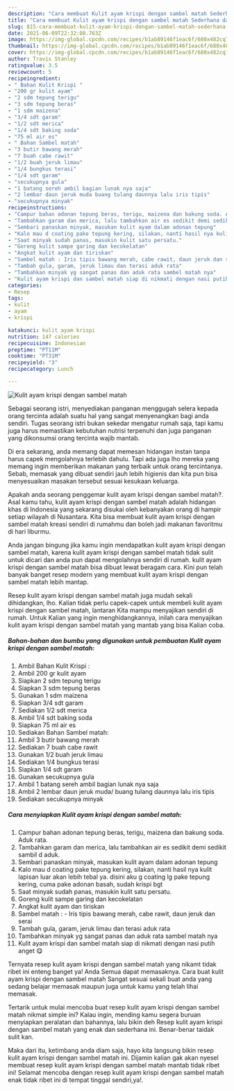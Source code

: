 ```yaml
---
description: "Cara membuat Kulit ayam krispi dengan sambel matah Sederhana dan Mudah Dibuat"
title: "Cara membuat Kulit ayam krispi dengan sambel matah Sederhana dan Mudah Dibuat"
slug: 815-cara-membuat-kulit-ayam-krispi-dengan-sambel-matah-sederhana-dan-mudah-dibuat
date: 2021-06-09T22:32:08.763Z
image: https://img-global.cpcdn.com/recipes/b1ab89146f1eac6f/680x482cq70/kulit-ayam-krispi-dengan-sambel-matah-foto-resep-utama.jpg
thumbnail: https://img-global.cpcdn.com/recipes/b1ab89146f1eac6f/680x482cq70/kulit-ayam-krispi-dengan-sambel-matah-foto-resep-utama.jpg
cover: https://img-global.cpcdn.com/recipes/b1ab89146f1eac6f/680x482cq70/kulit-ayam-krispi-dengan-sambel-matah-foto-resep-utama.jpg
author: Travis Stanley
ratingvalue: 3.5
reviewcount: 5
recipeingredient:
- " Bahan Kulit Krispi "
- "200 gr kulit ayam"
- "2 sdm tepung terigu"
- "3 sdm tepung beras"
- "1 sdm maizena"
- "3/4 sdt garam"
- "1/2 sdt merica"
- "1/4 sdt baking soda"
- "75 ml air es"
- " Bahan Sambel matah"
- "3 butir bawang merah"
- "7 buah cabe rawit"
- "1/2 buah jeruk limau"
- "1/4 bungkus terasi"
- "1/4 sdt garam"
- "secukupnya gula"
- "1 batang sereh ambil bagian lunak nya saja"
- "2 lembar daun jeruk muda buang tulang daunnya lalu iris tipis"
- "secukupnya minyak"
recipeinstructions:
- "Campur bahan adonan tepung beras, terigu, maizena dan bakung soda. Aduk rata."
- "Tambahkan garam dan merica, lalu tambahkan air es sedikit demi sedikit sambil d aduk."
- "Sembari panaskan minyak, masukan kulit ayam dalam adonan tepung"
- "Kalo mau d coating pake tepung kering, silakan, nanti hasil nya kulit lapisan luar akan lebih tebal ya. disini aku g coating lg pake tepung kering, cuma pake adonan basah, sudah krispi bgt"
- "Saat minyak sudah panas, masukin kulit satu persatu."
- "Goreng kulit sampe garing dan kecokelatan"
- "Angkat kulit ayam dan tiriskan"
- "Sambel matah : Iris tipis bawang merah, cabe rawit, daun jeruk dan serai"
- "Tambah gula, garam, jeruk limau dan terasi aduk rata"
- "Tambahkan minyak yg sangat panas dan aduk rata sambel matah nya"
- "Kulit ayam krispi dan sambel matah siap di nikmati dengan nasi putih anget 😋"
categories:
- Resep
tags:
- kulit
- ayam
- krispi

katakunci: kulit ayam krispi 
nutrition: 147 calories
recipecuisine: Indonesian
preptime: "PT11M"
cooktime: "PT31M"
recipeyield: "3"
recipecategory: Lunch

---
```



![Kulit ayam krispi dengan sambel matah](https://img-global.cpcdn.com/recipes/b1ab89146f1eac6f/680x482cq70/kulit-ayam-krispi-dengan-sambel-matah-foto-resep-utama.jpg)

Sebagai seorang istri, menyediakan panganan menggugah selera kepada orang tercinta adalah suatu hal yang sangat menyenangkan bagi anda sendiri. Tugas seorang istri bukan sekedar mengatur rumah saja, tapi kamu juga harus memastikan kebutuhan nutrisi terpenuhi dan juga panganan yang dikonsumsi orang tercinta wajib mantab.

Di era  sekarang, anda memang dapat memesan hidangan instan tanpa harus capek mengolahnya terlebih dahulu. Tapi ada juga lho mereka yang memang ingin memberikan makanan yang terbaik untuk orang tercintanya. Sebab, memasak yang dibuat sendiri jauh lebih higienis dan kita pun bisa menyesuaikan masakan tersebut sesuai kesukaan keluarga. 



Apakah anda seorang penggemar kulit ayam krispi dengan sambel matah?. Asal kamu tahu, kulit ayam krispi dengan sambel matah adalah hidangan khas di Indonesia yang sekarang disukai oleh kebanyakan orang di hampir setiap wilayah di Nusantara. Kita bisa membuat kulit ayam krispi dengan sambel matah kreasi sendiri di rumahmu dan boleh jadi makanan favoritmu di hari liburmu.

Anda jangan bingung jika kamu ingin mendapatkan kulit ayam krispi dengan sambel matah, karena kulit ayam krispi dengan sambel matah tidak sulit untuk dicari dan anda pun dapat mengolahnya sendiri di rumah. kulit ayam krispi dengan sambel matah bisa dibuat lewat beragam cara. Kini pun telah banyak banget resep modern yang membuat kulit ayam krispi dengan sambel matah lebih mantap.

Resep kulit ayam krispi dengan sambel matah juga mudah sekali dihidangkan, lho. Kalian tidak perlu capek-capek untuk membeli kulit ayam krispi dengan sambel matah, lantaran Kita mampu menyajikan sendiri di rumah. Untuk Kalian yang ingin menghidangkannya, inilah cara menyajikan kulit ayam krispi dengan sambel matah yang mantab yang bisa Kalian coba.

<!--inarticleads1-->

##### Bahan-bahan dan bumbu yang digunakan untuk pembuatan Kulit ayam krispi dengan sambel matah:

1. Ambil  Bahan Kulit Krispi :
1. Ambil 200 gr kulit ayam
1. Siapkan 2 sdm tepung terigu
1. Siapkan 3 sdm tepung beras
1. Gunakan 1 sdm maizena
1. Siapkan 3/4 sdt garam
1. Sediakan 1/2 sdt merica
1. Ambil 1/4 sdt baking soda
1. Siapkan 75 ml air es
1. Sediakan  Bahan Sambel matah:
1. Ambil 3 butir bawang merah
1. Sediakan 7 buah cabe rawit
1. Gunakan 1/2 buah jeruk limau
1. Sediakan 1/4 bungkus terasi
1. Siapkan 1/4 sdt garam
1. Gunakan secukupnya gula
1. Ambil 1 batang sereh ambil bagian lunak nya saja
1. Ambil 2 lembar daun jeruk muda/ buang tulang daunnya lalu iris tipis
1. Sediakan secukupnya minyak




<!--inarticleads2-->

##### Cara menyiapkan Kulit ayam krispi dengan sambel matah:

1. Campur bahan adonan tepung beras, terigu, maizena dan bakung soda. Aduk rata.
1. Tambahkan garam dan merica, lalu tambahkan air es sedikit demi sedikit sambil d aduk.
1. Sembari panaskan minyak, masukan kulit ayam dalam adonan tepung
1. Kalo mau d coating pake tepung kering, silakan, nanti hasil nya kulit lapisan luar akan lebih tebal ya. disini aku g coating lg pake tepung kering, cuma pake adonan basah, sudah krispi bgt
1. Saat minyak sudah panas, masukin kulit satu persatu.
1. Goreng kulit sampe garing dan kecokelatan
1. Angkat kulit ayam dan tiriskan
1. Sambel matah : - Iris tipis bawang merah, cabe rawit, daun jeruk dan serai
1. Tambah gula, garam, jeruk limau dan terasi aduk rata
1. Tambahkan minyak yg sangat panas dan aduk rata sambel matah nya
1. Kulit ayam krispi dan sambel matah siap di nikmati dengan nasi putih anget 😋




Ternyata resep kulit ayam krispi dengan sambel matah yang nikamt tidak ribet ini enteng banget ya! Anda Semua dapat memasaknya. Cara buat kulit ayam krispi dengan sambel matah Sangat sesuai sekali buat anda yang sedang belajar memasak maupun juga untuk kamu yang telah lihai memasak.

Tertarik untuk mulai mencoba buat resep kulit ayam krispi dengan sambel matah nikmat simple ini? Kalau ingin, mending kamu segera buruan menyiapkan peralatan dan bahannya, lalu bikin deh Resep kulit ayam krispi dengan sambel matah yang enak dan sederhana ini. Benar-benar taidak sulit kan. 

Maka dari itu, ketimbang anda diam saja, hayo kita langsung bikin resep kulit ayam krispi dengan sambel matah ini. Dijamin kalian gak akan nyesel membuat resep kulit ayam krispi dengan sambel matah mantab tidak ribet ini! Selamat mencoba dengan resep kulit ayam krispi dengan sambel matah enak tidak ribet ini di tempat tinggal sendiri,ya!.

